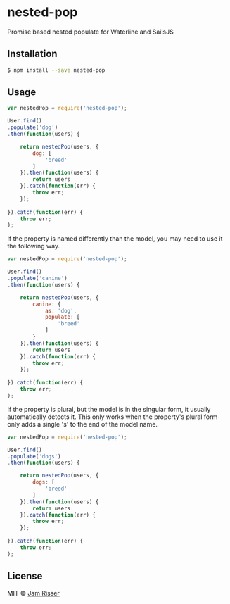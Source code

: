 # nested-pop
Promise based nested populate for Waterline and SailsJS

## Installation

```sh
$ npm install --save nested-pop
```

## Usage

```js
var nestedPop = require('nested-pop');

User.find()
.populate('dog')
.then(function(users) {

    return nestedPop(users, {
        dog: [
            'breed'
        ]
    }).then(function(users) {
        return users
    }).catch(function(err) {
        throw err;
    });
    
}).catch(function(err) {
    throw err;
);
```

If the property is named differently than the model, you may need to use it the following way.

```js
var nestedPop = require('nested-pop');

User.find()
.populate('canine')
.then(function(users) {

    return nestedPop(users, {
        canine: {
            as: 'dog',
            populate: [
                'breed'
            ]
        } 
    }).then(function(users) {
        return users
    }).catch(function(err) {
        throw err;
    });
    
}).catch(function(err) {
    throw err;
);
```

If the property is plural, but the model is in the singular form, it usually automatically detects it.
This only works when the property's plural form only adds a single 's' to the end of the model name.

```js
var nestedPop = require('nested-pop');

User.find()
.populate('dogs')
.then(function(users) {

    return nestedPop(users, {
        dogs: [
            'breed'
        ]
    }).then(function(users) {
        return users
    }).catch(function(err) {
        throw err;
    });
    
}).catch(function(err) {
    throw err;
);
```

## License

MIT © [Jam Risser](http://jam.jamrizzi.com)

[npm-url]: https://npmjs.org/package/nested-pop
